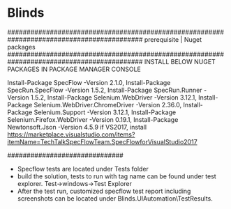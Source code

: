 # Blinds
###########################################################################################
prerequisite | Nuget packages
###########################################################################################
  INSTALL BELOW NUGET PACKAGES IN PACKAGE MANAGER CONSOLE
  
  Install-Package SpecFlow -Version 2.1.0,
  Install-Package SpecRun.SpecFlow -Version 1.5.2,
  Install-Package SpecRun.Runner -Version 1.5.2,
  Install-Package Selenium.WebDriver -Version 3.12.1,
  Install-Package Selenium.WebDriver.ChromeDriver -Version 2.36.0,
  Install-Package Selenium.Support -Version 3.12.1,
  Install-Package Selenium.Firefox.WebDriver -Version 0.19.1,
  Install-Package Newtonsoft.Json -Version 4.5.9
  if VS2017, install https://marketplace.visualstudio.com/items?itemName=TechTalkSpecFlowTeam.SpecFlowforVisualStudio2017

  ##############################
  - Specflow tests are located under Tests folder
  - build the solution, tests to run with tag name can be found under test explorer. Test->windows->Test Explorer
  - After the test run, customized specflow test report including screenshots can be located under Blinds.UIAutomation\TestResults.
